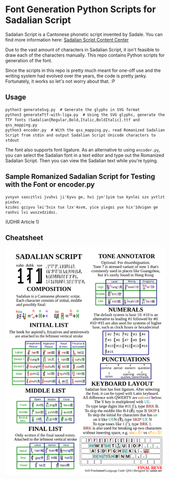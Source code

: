 # Font Generation Python Scripts for Sadalian Script

Sadalian Script is a Cantonese phonetic script invented by Sadale. You can find more information here: [Sadalian Script Content Center](https://sadale.net/en/sadalian)

Due to the vast amount of characters in Sadalian Script, it isn't feasible to draw each of the characters manually. This repo contains Python scripts for generation of the font.

Since the scripts in this repo is pretty much meant for one-off use and the writing system had evolved over the years, the code is pretty janky. Fortunately, it works so let's not worry about that. :P

## Usage

```
python3 generateSvg.py  # Generate the glyphs in SVG format
python3 generateTtf-with-liga.py  # Using the SVG glyphs, generate the TTF fonts (Sadalian{Regular,Bold,Italic,BoldItalic}.ttf and qss_mapping.py
python3 encoder.py  # With the qss_mapping.py, read Romanized Sadalian Script from stdin and output Sadalian Script Unicode characters to stdout
```

The font also supports font ligature. As an alternative to using `encoder.py`, you can select the Sadalian font in a text editor and type out the Romanized Sadalian Script. Then you can view the Sadalian text while you're typing.

## Sample Romanized Sadalian Script for Testing with the Font or encoder.py

```
yvnyvn saxcztlvi jvuhvi ji'6yvu ge, hvi jyn'1yim tux kynlei szx yvtlzt pixdvx.
kzidei gziyvu lei'5six tux lzx'4svm, yice yixgoi yux hix'1dvigan ge ranhvi lvi wuszxdzidoi.
```

(UDHR Article 1)

## Cheatsheet

![Sadalian Script Cheatsheet](cheatsheet.png)
